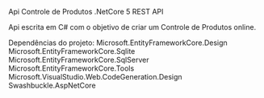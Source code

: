 Api Controle de Produtos .NetCore 5 REST API

Api escrita em C# com o objetivo de criar um Controle de Produtos online.


Dependências do projeto:
Microsoft.EntityFrameworkCore.Design
Microsoft.EntityFrameworkCore.Sqlite
Microsoft.EntityFrameworkCore.SqlServer
Microsoft.EntityFrameworkCore.Tools
Microsoft.VisualStudio.Web.CodeGeneration.Design
Swashbuckle.AspNetCore
